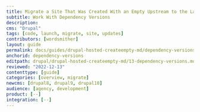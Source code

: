 ```yaml
---
title: Migrate a Site That Was Created With an Empty Upstream to the Latest Version of Drupal
subtitle: Work With Dependency Versions
description: 
cms: "Drupal"
tags: [code, launch, migrate, site, updates]
contributors: [wordsmither]
layout: guide
permalink: docs/guides/drupal-hosted-createempty-md/dependency-versions
anchorid: dependency-versions
editpath: drupal/drupal-hosted-createempty-md/13-dependency-versions.md
reviewed: "2022-12-13"
contenttype: [guide]
categories: [overview, migrate]
newcms: [drupal8, drupal9, drupal10]
audience: [agency, development]
product: [--]
integration: [--]
---
```


<Partial file="composer-updating.md" />
